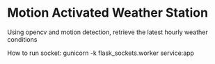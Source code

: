 # Motion Activated Weather Station

Using opencv and motion detection, retrieve the latest hourly weather conditions

How to run socket:
gunicorn -k flask_sockets.worker service:app
